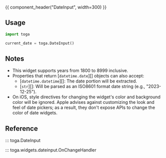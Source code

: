 {{ component_header("DateInput", width=300) }}

## Usage

```python
import toga

current_date = toga.DateInput()
```

## Notes

- This widget supports years from 1800 to 8999 inclusive.
- Properties that return [`datetime.date`][] objects can also accept:
  - [`datetime.datetime`][]: The date portion will be extracted.
  - [`str`][]: Will be parsed as an ISO8601 format date string (e.g., "2023-12-25").
- On iOS, style directives for changing the widget's color and background color will be ignored. Apple advises against customizing the look and feel of date pickers; as a result, they don't expose APIs to change the color of date widgets.

## Reference

::: toga.DateInput

::: toga.widgets.dateinput.OnChangeHandler
